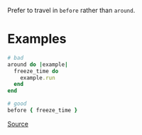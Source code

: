 
Prefer to travel in `before` rather than `around`.

# Examples

```ruby
# bad
around do |example|
  freeze_time do
    example.run
  end
end

# good
before { freeze_time }
```

[Source](http://www.rubydoc.info/gems/rubocop/RuboCop/Cop/RSpec/Rails/TravelAround)